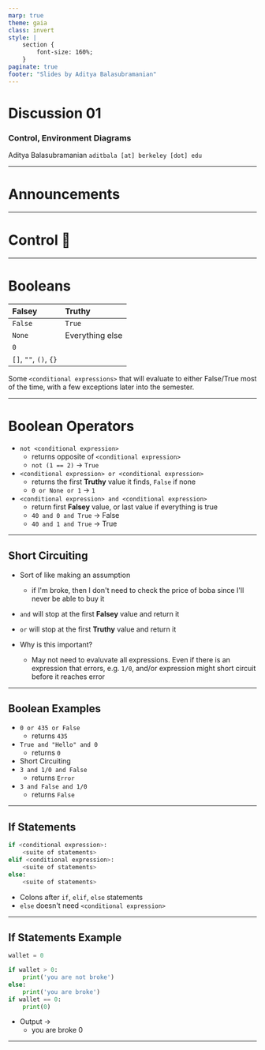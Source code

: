```yaml
---
marp: true
theme: gaia
class: invert
style: |
    section {
        font-size: 160%;
    }
paginate: true
footer: "Slides by Aditya Balasubramanian"
---
```


<!-- 
_paginate: false
_footer: date
_class: lead invert
-->

# <!--fit--> Discussion 01

### Control, Environment Diagrams

Aditya Balasubramanian
`aditbala [at] berkeley [dot] edu`

---

# Announcements

---

<!-- 
_class: lead invert
-->

# <!-- fit --> Control :robot:

---

<!-- 
_class: lead invert
-->

# Booleans


Falsey|Truthy
:--|:--
`False`|`True`
`None`|Everything else
`0`||
`[]`, `""`, `()`, `{}`||

Some `<conditional expressions>`  that will evaluate to either False/True most of the time, with a few exceptions later into the semester.

---

<!-- 
_class: lead invert
-->

# Boolean Operators

* `not <conditional expression>`
    * returns opposite of `<conditional expression>`
    * `not (1 == 2)` -> `True`
* `<conditional expression> or <conditional expression> `
    * returns the first **Truthy** value it finds, `False` if none
    * `0 or None or 1` -> `1`
* `<conditional expression> and <conditional expression> `
    * return first **Falsey** value, or last value if everything is true
    * `40 and 0 and True` -> False
    * `40 and 1 and True` -> True

---

<!-- 
_class: lead invert
-->

## Short Circuiting

* Sort of like making an assumption
    * if I'm broke, then I don't need to check the price of boba since I'll never be able to buy it

* `and` will stop at the first **Falsey** value and return it

* `or` will stop at the first **Truthy** value and return it
* Why is this important?
    * May not need to evaluvate all expressions. Even if there is an expression that errors, e.g. `1/0`, and/or expression might short circuit before it reaches error

---

<!-- 
_class: lead invert
-->

## Boolean Examples

* `0 or 435 or False`
    * returns `435`
* `True and "Hello" and 0`
    * returns `0`
* Short Circuiting
* `3 and 1/0 and False`
    * returns `Error`
* `3 and False and 1/0`
    * returns `False`

---

<!-- 
_class: lead invert
-->

## If Statements

```python 
if <conditional expression>:
    <suite of statements>
elif <conditional expression>:
    <suite of statements>
else:
    <suite of statements>
```

- Colons after `if`, `elif`, `else` statements
- `else` doesn't need `<conditional expression>`

---

<!-- 
_class: lead invert
-->

## If Statements Example

```python 
wallet = 0

if wallet > 0:
    print('you are not broke')
else:
    print('you are broke')
if wallet == 0:
    print(0)
```

* Output ->
    * you are broke
      0

---






